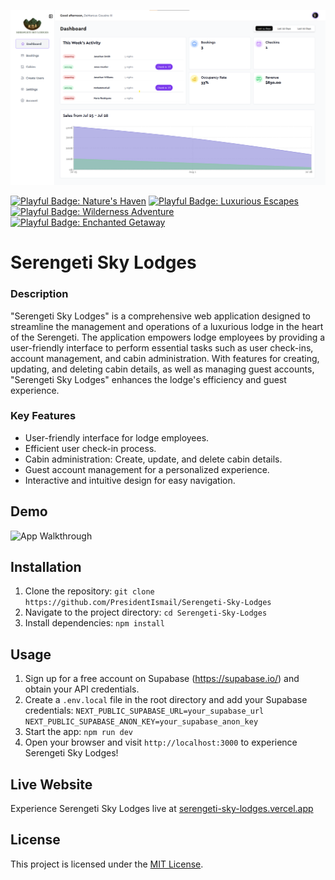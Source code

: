 <p align="center">
  <img src="public/dashboard.png" alt="Serengeti Sky Lodges" width="800">
</p>
 


[![Playful Badge: Nature's Haven](https://img.shields.io/badge/%F0%9F%8C%B3-Nature's%20Haven-green)](https://serengeti-sky-lodges.vercel.app)
[![Playful Badge: Luxurious Escapes](https://img.shields.io/badge/%F0%9F%8C%85-Luxurious%20Escapes-blue)](https://serengeti-sky-lodges.vercel.app)
[![Playful Badge: Wilderness Adventure](https://img.shields.io/badge/%F0%9F%8C%B0-Wilderness%20Adventure-orange)](https://serengeti-sky-lodges.vercel.app)
[![Playful Badge: Enchanted Getaway](https://img.shields.io/badge/%F0%9F%8D%83-Enchanted%20Getaway-yellow)](https://serengeti-sky-lodges.vercel.app)


# Serengeti Sky Lodges
### Description

"Serengeti Sky Lodges" is a comprehensive web application designed to streamline the management and operations of a luxurious lodge in the heart of the Serengeti. The application empowers lodge employees by providing a user-friendly interface to perform essential tasks such as user check-ins, account management, and cabin administration. With features for creating, updating, and deleting cabin details, as well as managing guest accounts, "Serengeti Sky Lodges" enhances the lodge's efficiency and guest experience.

### Key Features

- User-friendly interface for lodge employees.
- Efficient user check-in process.
- Cabin administration: Create, update, and delete cabin details.
- Guest account management for a personalized experience.
- Interactive and intuitive design for easy navigation.


## Demo

![App Walkthrough](public/app-walkthrough.gif)

## Installation

1. Clone the repository: `git clone https://github.com/PresidentIsmail/Serengeti-Sky-Lodges`
2. Navigate to the project directory: `cd Serengeti-Sky-Lodges`
3. Install dependencies: `npm install`


## Usage

1. Sign up for a free account on Supabase (https://supabase.io/) and obtain your API credentials.
2. Create a `.env.local` file in the root directory and add your Supabase credentials:
`NEXT_PUBLIC_SUPABASE_URL=your_supabase_url
NEXT_PUBLIC_SUPABASE_ANON_KEY=your_supabase_anon_key
`
3. Start the app: `npm run dev`
4. Open your browser and visit `http://localhost:3000` to experience Serengeti Sky Lodges!

## Live Website

Experience Serengeti Sky Lodges live at [serengeti-sky-lodges.vercel.app](https://serengeti-sky-lodges.vercel.app)

## License

This project is licensed under the [MIT License](LICENSE).
